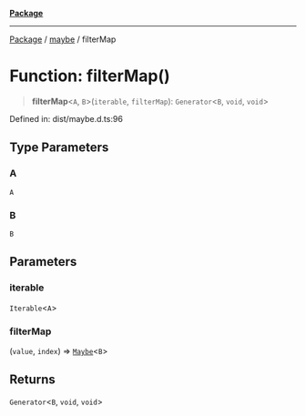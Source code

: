 [**Package**](../../README.md)

***

[Package](../../modules.md) / [maybe](../README.md) / filterMap

# Function: filterMap()

> **filterMap**\<`A`, `B`\>(`iterable`, `filterMap`): `Generator`\<`B`, `void`, `void`\>

Defined in: dist/maybe.d.ts:96

## Type Parameters

### A

`A`

### B

`B`

## Parameters

### iterable

`Iterable`\<`A`\>

### filterMap

(`value`, `index`) => [`Maybe`](../type-aliases/Maybe.md)\<`B`\>

## Returns

`Generator`\<`B`, `void`, `void`\>
